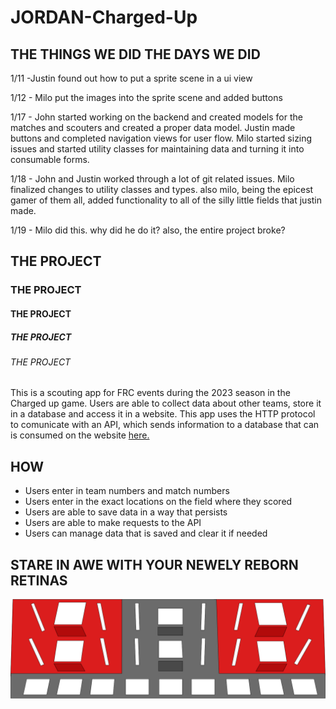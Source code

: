 # JORDAN-Charged-Up

## THE THINGS WE DID THE DAYS WE DID

1/11 -Justin found out how to put a sprite scene in a ui view

1/12 - Milo put the images into the sprite scene and added buttons

1/17 - John started working on the backend and created models for the matches and scouters and created a proper data model. Justin made buttons and completed navigation views for user flow. Milo started sizing issues and started utility classes for maintaining data and turning it into consumable forms.

1/18 - John and Justin worked through a lot of git related issues. Milo finalized changes to utility classes and types. 
also milo, being the epicest gamer of them all, added functionality to all of the silly little fields that justin made.

1/19 - Milo did this. why did he do it? also, the entire project broke?

## THE PROJECT 
### THE PROJECT
#### THE PROJECT
##### THE PROJECT
###### THE PROJECT

This is a scouting app for FRC events during the 2023 season in the Charged up game. Users are able to collect data about other teams, store it in a database and access it in a website. This app uses the HTTP protocol to comunicate with an API, which sends information to a database that can is consumed on the website [here.](https://robotics-scouting.vercel.app/)

## HOW

- Users enter in team numbers and match numbers
- Users enter in the exact locations on the field where they scored
- Users are able to save data in a way that persists
- Users are able to make requests to the API
- Users can manage data that is saved and clear it if needed

## STARE IN AWE WITH YOUR NEWELY REBORN RETINAS

![goobers](https://github.com/Jbay33/JORDAN-Charged-Up/blob/main/JORDAN%20Charged%20Up/Assets.xcassets/thingie.imageset/thingie.png "1")
